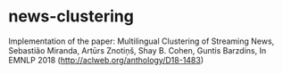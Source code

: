 # news-clustering
Implementation of the paper: Multilingual Clustering of Streaming News, Sebastião Miranda, Artūrs Znotiņš, Shay B. Cohen, Guntis Barzdins, In EMNLP 2018 (http://aclweb.org/anthology/D18-1483)

